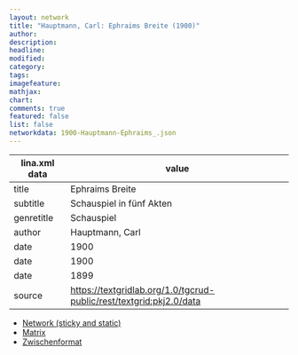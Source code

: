 ```yaml
---
layout: network
title: "Hauptmann, Carl: Ephraims Breite (1900)"
author:
description:
headline:
modified:
category:
tags:
imagefeature: 
mathjax: 
chart: 
comments: true
featured: false
list: false
networkdata: 1900-Hauptmann-Ephraims_.json
---
```

lina.xml data  | value
------------- | -------------
title|Ephraims Breite
subtitle|Schauspiel in fünf Akten
genretitle|Schauspiel
author|Hauptmann, Carl
date|1900
date|1900
date|1899
source|https://textgridlab.org/1.0/tgcrud-public/rest/textgrid:pkj2.0/data


* [Network (sticky and static)](/network104)
* [Matrix](/matrix104)
* [Zwischenformat](/lina104 )
